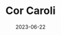 ---
title: "Cor Caroli"
cc-type: star
constellation: Coma Berenices
date: 2023-06-22
hashtag: cor-caroli
tags:
  - star
---